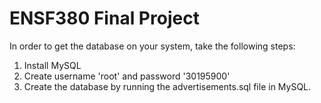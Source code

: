 # ENSF380 Final Project
In order to get the database on your system, take the following steps:

1. Install MySQL
2. Create username 'root' and password '30195900'
3. Create the database by running the advertisements.sql file in MySQL.
